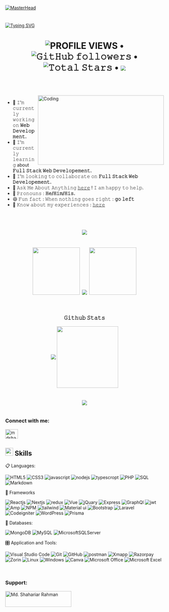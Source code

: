 [![MasterHead](https://www.internetcreation.net/wp-content/uploads/2015/04/banner-web-development.png)](https://rishavchanda.io)

<h1></h1>

[![Typing SVG](https://readme-typing-svg.herokuapp.com?font=&size=48&duration=7000&color=26B2C9&center=true&vCenter=true&multiline=true&width=1500&height=125&lines=Hello+there!%F0%9F%91%8B%2C+I'm+Md.+Shahariar+Rahman;working+as+a+frontend+developer)](https://git.io/typing-svg)

<h1 align="center">
  <img alt = "PROFILE VIEWS" src="https://komarev.com/ghpvc/?username=shahariarrahman&color=brightgreen&style=plastic&label=PROFILE+VIEWS"> •   
  <img alt="𝙶𝚒𝚝𝙷𝚞𝚋 𝚏𝚘𝚕𝚕𝚘𝚠𝚎𝚛𝚜" src="https://img.shields.io/github/followers/shahariarrahman?label=FOLLOWERS&style=plastic"> •
  <img src="https://img.shields.io/github/stars/shahariarrahman?label=STARS&style=plastic" alt="𝚃𝚘𝚝𝚊𝚕 𝚂𝚝𝚊𝚛𝚜"> •
  <a href="https://github.com/sponsors/shahariarrahman"><img src="https://img.shields.io/static/v1?label=SPONSOR&message=%E2%9D%A4&logo=GitHub&color=%23fe8e86&style=plastic"/></a><br><br>
</h1>

<br>
<img height="220" width="400" align="right" alt="Coding" src="https://cdn.dribbble.com/users/1162077/screenshots/5403918/media/a85c0dcdcc774c6f340b07518363d6fb.gif"/>

- 🔭 𝙸’𝚖 𝚌𝚞𝚛𝚛𝚎𝚗𝚝𝚕𝚢 𝚠𝚘𝚛𝚔𝚒𝚗𝚐 𝚘𝚗 **𝚆𝚎𝚋 𝙳𝚎𝚟𝚎𝚕𝚘𝚙𝚖𝚎𝚗𝚝.**
- 🌱 𝙸’𝚖 𝚌𝚞𝚛𝚛𝚎𝚗𝚝𝚕𝚢 𝚕𝚎𝚊𝚛𝚗𝚒𝚗𝚐 about **𝙵𝚞𝚕𝚕 𝚂𝚝𝚊𝚌𝚔 𝚆𝚎𝚋 𝙳𝚎𝚟𝚎𝚕𝚘𝚙𝚎𝚖𝚎𝚗𝚝.**
- 👯 𝙸’𝚖 𝚕𝚘𝚘𝚔𝚒𝚗𝚐 𝚝𝚘 𝚌𝚘𝚕𝚕𝚊𝚋𝚘𝚛𝚊𝚝𝚎 𝚘𝚗 **𝙵𝚞𝚕𝚕 𝚂𝚝𝚊𝚌𝚔 𝚆𝚎𝚋 𝙳𝚎𝚟𝚎𝚕𝚘𝚙𝚎𝚖𝚎𝚗𝚝.**
- 💬 𝙰𝚜𝚔 𝙼𝚎 𝙰𝚋𝚘𝚞𝚝 𝙰𝚗𝚢𝚝𝚑𝚒𝚗𝚐 [𝚑𝚎𝚛𝚎](https://www.linkedin.com/in/mdshahariarrahman/) ! 𝙸 𝚊𝚖 𝚑𝚊𝚙𝚙𝚢 𝚝𝚘 𝚑𝚎𝚕𝚙.
- 👨‍ 𝙿𝚛𝚘𝚗𝚘𝚞𝚗𝚜 : **𝙷𝚎/𝙷𝚒𝚖/𝙷𝚒𝚜.**
- 😄 𝙵𝚞𝚗 𝚏𝚊𝚌𝚝 : 𝚆𝚑𝚎𝚗 𝚗𝚘𝚝𝚑𝚒𝚗𝚐 𝚐𝚘𝚎𝚜 𝚛𝚒𝚐𝚑𝚝 : **𝚐𝚘 𝚕𝚎𝚏𝚝**
- 📄 𝙺𝚗𝚘𝚠 𝚊𝚋𝚘𝚞𝚝 𝚖𝚢 𝚎𝚡𝚙𝚎𝚛𝚒𝚎𝚗𝚌𝚎𝚜 : [𝚑𝚎𝚛𝚎](https://drive.google.com/file/d/1FxRPKE9qWlRZWjyEHMib-rFgef3LcgtA/view)

<br/>
<h1></h1>

<h1 align="center">
  <img src="https://github-profile-trophy.vercel.app/?username=shahariarrahman&&margin-w=15&margin-h=15&no-bg=true&no-frame=true&theme=juicyfresh">
</h1>
<h1 align="center">
  <img height="150" width="150" src="https://i.ibb.co/1QTBkFN/left.webp">
  <img align="center" src="https://github-readme-streak-stats.herokuapp.com/?user=shahariarrahman&theme=dark&hide_border=true"/>
  <img height="150" width="150" src="https://i.ibb.co/TrNhMtt/right.webp">
  <br/> <br/>
</h1>


<!-- 
<p align="center">
  <h3 align="center">𝙻𝙰𝙽𝙶𝚄𝙰𝙶𝙴𝚂 𝙰𝙽𝙳 𝚃𝙾𝙾𝙻𝚂</h3>
  <br/>
  <code><img height="40" width="40" src="https://raw.githubusercontent.com/github/explore/80688e429a7d4ef2fca1e82350fe8e3517d3494d/topics/android/android.png"></code>
  <code><img height="40" width="40" src="https://raw.githubusercontent.com/github/explore/80688e429a7d4ef2fca1e82350fe8e3517d3494d/topics/kotlin/kotlin.png"></code>
  <code><img height="40" width="40" src="https://images.vexels.com/media/users/3/166401/isolated/preview/b82aa7ac3f736dd78570dd3fa3fa9e24-java-programming-language-icon-by-vexels.png"></code>
  <code><img height="40" width="40" src="https://raw.githubusercontent.com/github/explore/80688e429a7d4ef2fca1e82350fe8e3517d3494d/topics/python/python.png"></code>
  <code><img height="40" width="40" src="https://www.naveedashfaq.me/img/c++.png"></code>
  <code><img height="40" width="40" src="https://cdn.iconscout.com/icon/free/png-512/c-programming-569564.png"></code>
  <code><img height="40" width="40" src="https://raw.githubusercontent.com/github/explore/80688e429a7d4ef2fca1e82350fe8e3517d3494d/topics/html/html.png"></code>
  <code><img height="40" width="40" src="https://cdn.iconscout.com/icon/free/png-256/css-131-722685.png"></code>
  <code><img height="40" width="40" src="https://raw.githubusercontent.com/github/explore/80688e429a7d4ef2fca1e82350fe8e3517d3494d/topics/javascript/javascript.png">   </code>
  <code><img height="40" width="40" src="https://upload.wikimedia.org/wikipedia/commons/thumb/3/3f/Git_icon.svg/1024px-Git_icon.svg.png"></code>
  <code><img height="40" width="40" src="https://raw.githubusercontent.com/github/explore/80688e429a7d4ef2fca1e82350fe8e3517d3494d/topics/github-api/github-api.png"> </code>
  <code><img height="40" width="40" src="https://raw.githubusercontent.com/github/explore/80688e429a7d4ef2fca1e82350fe8e3517d3494d/topics/firebase/firebase.png"> </code>
  <code><img height="40" width="40" src="https://raw.githubusercontent.com/github/explore/80688e429a7d4ef2fca1e82350fe8e3517d3494d/topics/jupyter-notebook/jupyter-notebook.png"></code>
  <code><img height="40" width="40" src="https://raw.githubusercontent.com/github/explore/80688e429a7d4ef2fca1e82350fe8e3517d3494d/topics/atom/atom.png"></code>
  <code><img height="40" width="40" src="https://raw.githubusercontent.com/github/explore/80688e429a7d4ef2fca1e82350fe8e3517d3494d/topics/bootstrap/bootstrap.png"> </code>
  <code><img height="40" width="40" src="https://encrypted-tbn0.gstatic.com/images?q=tbn:ANd9GcRT1PKsfJXnxOqnTRiIZ8VcdJDYBXD-qZnnpw&usqp=CAU"></code>
  <code><img height="40" width="40" src="https://raw.githubusercontent.com/github/explore/80688e429a7d4ef2fca1e82350fe8e3517d3494d/topics/angular/angular.png"></code>
  <code><img height="40" width="40" src="https://raw.githubusercontent.com/github/explore/80688e429a7d4ef2fca1e82350fe8e3517d3494d/topics/ubuntu/ubuntu.png"></code>
</p>
<h1></h1> -->

<p>
  <h3 align="center">𝙶𝚒𝚝𝚑𝚞𝚋 𝚂𝚝𝚊𝚝𝚜</h3>
  <p align="center">
      <img align="center" src="https://github-readme-stats.vercel.app/api?username=ShahariarRahman&theme=darcula&hide_border=true"/>
      <img align="center" height="195px" src="https://github-readme-stats.vercel.app/api/top-langs/?username=ShahariarRahman&theme=darcula&hide_border=true" />
  </p>
 <p>
<h1></h1>
<div align="center"> <img src="https://activity-graph.herokuapp.com/graph?username=shahariarRahman&theme=xcode&hide_border=true" /> </div>
<h1></h1>

<h3 align="left">Connect with me:</h3>
<p align="left">
<a href="https://linkedin.com/in/mdshahariarrahman" target="blank"><img align="center" src="https://raw.githubusercontent.com/rahuldkjain/github-profile-readme-generator/master/src/images/icons/Social/linked-in-alt.svg" alt="mdshahariarrahman" height="30" width="40" /></a>
</p>

<!-- <h3 align="left">Languages and Tools:</h3>
<p align="left">
   <a href="https://reactjs.org/" target="_blank" rel="noreferrer"> <img src="https://raw.githubusercontent.com/devicons/devicon/master/icons/react/react-original-wordmark.svg" alt="react" width="40" height="40"/> </a>
  <a href="https://reactnative.dev/" target="_blank" rel="noreferrer"> <img src="https://reactnative.dev/img/header_logo.svg" alt="reactnative" width="40" height="40"/> </a>
  <a href="https://developer.android.com" target="_blank" rel="noreferrer"> <img src="https://raw.githubusercontent.com/devicons/devicon/master/icons/android/android-original-wordmark.svg" alt="android" width="40" height="40"/></a>
  <a href="https://www.arduino.cc/" target="_blank" rel="noreferrer"> <img src="https://cdn.worldvectorlogo.com/logos/arduino-1.svg" alt="arduino" width="40" height="40"/> </a>
  <a href="https://getbootstrap.com" target="_blank" rel="noreferrer"> <img src="https://raw.githubusercontent.com/devicons/devicon/master/icons/bootstrap/bootstrap-plain-wordmark.svg" alt="bootstrap" width="40" height="40"/> </a>
  <a href="https://www.cprogramming.com/" target="_blank" rel="noreferrer"> <img src="https://raw.githubusercontent.com/devicons/devicon/master/icons/c/c-original.svg" alt="c" width="40" height="40"/> </a>
  <a href="https://www.w3schools.com/css/" target="_blank" rel="noreferrer"> <img src="https://raw.githubusercontent.com/devicons/devicon/master/icons/css3/css3-original-wordmark.svg" alt="css3" width="40" height="40"/> </a>
  <a href="https://expressjs.com" target="_blank" rel="noreferrer"> <img src="https://raw.githubusercontent.com/devicons/devicon/master/icons/express/express-original-wordmark.svg" alt="express" width="40" height="40"/> </a>
  <a href="https://www.figma.com/" target="_blank" rel="noreferrer"> <img src="https://www.vectorlogo.zone/logos/figma/figma-icon.svg" alt="figma" width="40" height="40"/> </a>
  <a href="https://firebase.google.com/" target="_blank" rel="noreferrer"> <img src="https://www.vectorlogo.zone/logos/firebase/firebase-icon.svg" alt="firebase" width="40" height="40"/> </a>
  <a href="https://git-scm.com/" target="_blank" rel="noreferrer"> <img src="https://www.vectorlogo.zone/logos/git-scm/git-scm-icon.svg" alt="git" width="40" height="40"/> </a>
  <a href="https://heroku.com" target="_blank" rel="noreferrer"> <img src="https://www.vectorlogo.zone/logos/heroku/heroku-icon.svg" alt="heroku" width="40" height="40"/> </a>
  <a href="https://www.w3.org/html/" target="_blank" rel="noreferrer"> <img src="https://raw.githubusercontent.com/devicons/devicon/master/icons/html5/html5-original-wordmark.svg" alt="html5" width="40" height="40"/> </a>
  <a href="https://www.java.com" target="_blank" rel="noreferrer"> <img src="https://raw.githubusercontent.com/devicons/devicon/master/icons/java/java-original.svg" alt="java" width="40" height="40"/> </a>
  <a href="https://developer.mozilla.org/en-US/docs/Web/JavaScript" target="_blank" rel="noreferrer"> <img src="https://raw.githubusercontent.com/devicons/devicon/master/icons/javascript/javascript-original.svg" alt="javascript" width="40" height="40"/> </a>
  <a href="https://www.mongodb.com/" target="_blank" rel="noreferrer"> <img src="https://raw.githubusercontent.com/devicons/devicon/master/icons/mongodb/mongodb-original-wordmark.svg" alt="mongodb" width="40" height="40"/> </a>
  <a href="https://www.mysql.com/" target="_blank" rel="noreferrer"> <img src="https://raw.githubusercontent.com/devicons/devicon/master/icons/mysql/mysql-original-wordmark.svg" alt="mysql" width="40" height="40"/> </a>
  <a href="https://nextjs.org/" target="_blank" rel="noreferrer"> <img src="https://cdn.worldvectorlogo.com/logos/nextjs-2.svg" alt="nextjs" width="40" height="40"/> </a>
  <a href="https://nodejs.org" target="_blank" rel="noreferrer"> <img src="https://raw.githubusercontent.com/devicons/devicon/master/icons/nodejs/nodejs-original-wordmark.svg" alt="nodejs" width="40" height="40"/> </a>
  <a href="https://www.photoshop.com/en" target="_blank" rel="noreferrer"> <img src="https://raw.githubusercontent.com/devicons/devicon/master/icons/photoshop/photoshop-line.svg" alt="photoshop" width="40" height="40"/> </a>
  <a href="https://www.php.net" target="_blank" rel="noreferrer"><img src="https://raw.githubusercontent.com/devicons/devicon/master/icons/php/php-original.svg" alt="php" width="40" height="40"/> </a>
  <a href="https://www.python.org" target="_blank" rel="noreferrer"> <img src="https://raw.githubusercontent.com/devicons/devicon/master/icons/python/python-original.svg" alt="python" width="40" height="40"/> </a>
  <a href="https://tailwindcss.com/" target="_blank" rel="noreferrer"> <img src="https://www.vectorlogo.zone/logos/tailwindcss/tailwindcss-icon.svg" alt="tailwind" width="40" height="40"/> </a>
  <a href="https://www.typescriptlang.org/" target="_blank" rel="noreferrer"> <img src="https://raw.githubusercontent.com/devicons/devicon/master/icons/typescript/typescript-original.svg" alt="typescript" width="40" height="40"/> </a>
</p> -->

## <img src="https://media2.giphy.com/media/QssGEmpkyEOhBCb7e1/giphy.gif?cid=ecf05e47a0n3gi1bfqntqmob8g9aid1oyj2wr3ds3mg700bl&rid=giphy.gif" width ="25"><b> Skills</b>

<p align="center">

📋 Languages: 
    
![HTML5](https://img.shields.io/badge/html5-%23E34F26.svg?style=for-the-badge&logo=html5&logoColor=white)
![CSS3](https://img.shields.io/badge/css3-%231572B6.svg?style=for-the-badge&logo=css3&logoColor=white)
![javascript](https://img.shields.io/badge/javascript%20-%23323330.svg?&style=for-the-badge&logo=javascript&logoColor=%23F7DF1E)
![nodejs](https://img.shields.io/badge/node.js%20-%2343853D.svg?&style=for-the-badge&logo=node.js&logoColor=white)
![typescropt](https://img.shields.io/badge/TypeScript-007ACC?style=for-the-badge&logo=typescript&logoColor=white)
![PHP](https://img.shields.io/badge/php-%23777BB4.svg?style=for-the-badge&logo=php&logoColor=white)
![SQL](https://custom-icon-badges.herokuapp.com/badge/SQL-025E8C.svg?logo=database&logoColor=white)
![Markdown](https://img.shields.io/badge/markdown-%23000000.svg?style=for-the-badge&logo=markdown&logoColor=white)
    
🎨 Frameworks

![Reactjs](https://img.shields.io/badge/react%20-%2320232a.svg?&style=for-the-badge&logo=react&logoColor=%2361DAFB)
![Nextjs](https://img.shields.io/badge/next.js-000000?style=for-the-badge&logo=nextdotjs&logoColor=white)
![redux](https://img.shields.io/badge/Redux-593D88?style=for-the-badge&logo=redux&logoColor=white)
![Vue](https://img.shields.io/badge/Vue.js-35495E?style=for-the-badge&logo=vuedotjs&logoColor=4FC08D)
![jQuary](https://img.shields.io/badge/jQuery-0769AD?style=for-the-badge&logo=jquery&logoColor=white)
![Express](https://img.shields.io/badge/Express.js-000000?style=for-the-badge&logo=express&logoColor=white)
![GraphQl](https://img.shields.io/badge/GraphQl-E10098?style=for-the-badge&logo=graphql&logoColor=white)
![jwt](https://img.shields.io/badge/JWT-000000?style=for-the-badge&logo=JSON%20web%20tokens&logoColor=white)
![Amp](https://img.shields.io/badge/Amp-000?style=for-the-badge&logo=amp&logoColor=005AF0)
![NPM](https://img.shields.io/badge/npm-CB3837?style=for-the-badge&logo=npm&logoColor=white)
![tailwind](https://img.shields.io/badge/Tailwind_CSS-38B2AC?style=for-the-badge&logo=tailwind-css&logoColor=white)
![Material ui](https://img.shields.io/badge/Material%20UI-007FFF?style=for-the-badge&logo=mui&logoColor=white)
![Bootstrap](https://img.shields.io/badge/bootstrap%20-%23563D7C.svg?&style=for-the-badge&logo=bootstrap&logoColor=white)
![Laravel](https://img.shields.io/badge/Laravel-FF2D20?style=for-the-badge&logo=laravel&logoColor=white)
![Codeigniter](https://img.shields.io/badge/Codeigniter-EF4223?style=for-the-badge&logo=codeigniter&logoColor=white)
![WordPress](https://img.shields.io/badge/WordPress-%23117AC9.svg?style=for-the-badge&logo=WordPress&logoColor=white)
![Prisma](https://img.shields.io/badge/Prisma-3982CE?style=for-the-badge&logo=Prisma&logoColor=white)
    
💾 Databases:

    
![MongoDB](https://img.shields.io/badge/MongoDB-%234ea94b.svg?&style=for-the-badge&logo=mongodb&logoColor=white) 
![MySQL](https://img.shields.io/badge/MySQL-00000F?style=for-the-badge&logo=mysql&logoColor=white)
![MicrosoftSQLServer](https://img.shields.io/badge/Microsoft%20SQL%20Sever-CC2927?style=for-the-badge&logo=microsoft%20sql%20server&logoColor=white) 
    
    
🎛️ Application and Tools:

![Visual Studio Code](https://img.shields.io/badge/Visual%20Studio%20Code-0078d7.svg?style=for-the-badge&logo=visual-studio-code&logoColor=white)
![Git](https://img.shields.io/badge/git-%23F05033.svg?style=for-the-badge&logo=git&logoColor=white)
![GitHub](https://img.shields.io/badge/github-%23121011.svg?style=for-the-badge&logo=github&logoColor=white)
![postman](https://img.shields.io/badge/Postman-FF6C37?style=for-the-badge&logo=Postman&logoColor=white)
![Xmapp](https://img.shields.io/badge/Xampp-F37623?style=for-the-badge&logo=xampp&logoColor=white)
![Razorpay](https://img.shields.io/badge/Razorpay-02042B?style=for-the-badge&logo=razorpay&logoColor=3395FF)
![Zorin](https://img.shields.io/badge/Zorin%20OS-0CC1F3?style=for-the-badge&logo=zorin&logoColor=white)
![Linux](https://img.shields.io/badge/Linux-FCC624?style=for-the-badge&logo=linux&logoColor=black)
![Windows](https://img.shields.io/badge/Windows-0078D6?style=for-the-badge&logo=windows&logoColor=white)
![Canva](https://img.shields.io/badge/Canva-%2300C4CC.svg?style=for-the-badge&logo=Canva&logoColor=white) 
![Microsoft Office](https://img.shields.io/badge/Microsoft_Office-D83B01?style=for-the-badge&logo=microsoft-office&logoColor=white)
![Microsoft Excel](https://img.shields.io/badge/Microsoft_Excel-217346?style=for-the-badge&logo=microsoft-excel&logoColor=white)
    
</p>

<br> 





<h3 align="left">Support:</h3>
<p><a href="https://ko-fi.com/Md. Shahariar Rahman"> <img align="left" src="https://cdn.ko-fi.com/cdn/kofi3.png?v=3" height="50" width="210" alt="Md. Shahariar Rahman" /></a></p><br><br>
